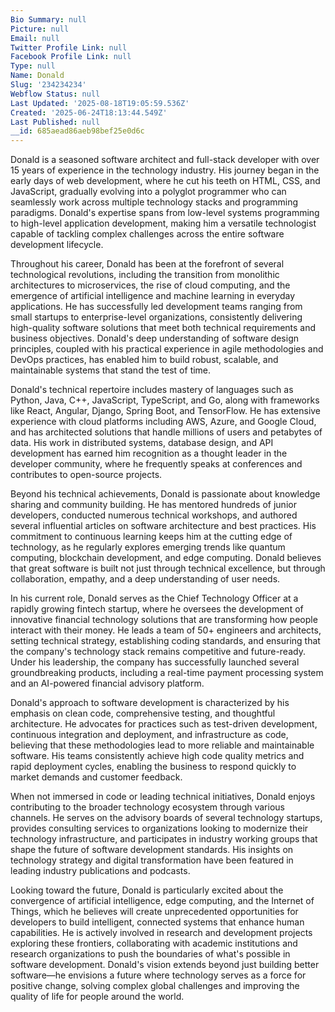 ```yaml
---
Bio Summary: null
Picture: null
Email: null
Twitter Profile Link: null
Facebook Profile Link: null
Type: null
Name: Donald
Slug: '234234234'
Webflow Status: null
Last Updated: '2025-08-18T19:05:59.536Z'
Created: '2025-06-24T18:13:44.549Z'
Last Published: null
__id: 685aead86aeb98bef25e0d6c
---
```

<p>Donald is a seasoned software architect and full-stack developer with over 15 years of experience in the technology industry. His journey began in the early days of web development, where he cut his teeth on HTML, CSS, and JavaScript, gradually evolving into a polyglot programmer who can seamlessly work across multiple technology stacks and programming paradigms. Donald's expertise spans from low-level systems programming to high-level application development, making him a versatile technologist capable of tackling complex challenges across the entire software development lifecycle.</p><p>Throughout his career, Donald has been at the forefront of several technological revolutions, including the transition from monolithic architectures to microservices, the rise of cloud computing, and the emergence of artificial intelligence and machine learning in everyday applications. He has successfully led development teams ranging from small startups to enterprise-level organizations, consistently delivering high-quality software solutions that meet both technical requirements and business objectives. Donald's deep understanding of software design principles, coupled with his practical experience in agile methodologies and DevOps practices, has enabled him to build robust, scalable, and maintainable systems that stand the test of time.</p><p>Donald's technical repertoire includes mastery of languages such as Python, Java, C++, JavaScript, TypeScript, and Go, along with frameworks like React, Angular, Django, Spring Boot, and TensorFlow. He has extensive experience with cloud platforms including AWS, Azure, and Google Cloud, and has architected solutions that handle millions of users and petabytes of data. His work in distributed systems, database design, and API development has earned him recognition as a thought leader in the developer community, where he frequently speaks at conferences and contributes to open-source projects.</p><p>Beyond his technical achievements, Donald is passionate about knowledge sharing and community building. He has mentored hundreds of junior developers, conducted numerous technical workshops, and authored several influential articles on software architecture and best practices. His commitment to continuous learning keeps him at the cutting edge of technology, as he regularly explores emerging trends like quantum computing, blockchain development, and edge computing. Donald believes that great software is built not just through technical excellence, but through collaboration, empathy, and a deep understanding of user needs.</p><p>In his current role, Donald serves as the Chief Technology Officer at a rapidly growing fintech startup, where he oversees the development of innovative financial technology solutions that are transforming how people interact with their money. He leads a team of 50+ engineers and architects, setting technical strategy, establishing coding standards, and ensuring that the company's technology stack remains competitive and future-ready. Under his leadership, the company has successfully launched several groundbreaking products, including a real-time payment processing system and an AI-powered financial advisory platform.</p><p>Donald's approach to software development is characterized by his emphasis on clean code, comprehensive testing, and thoughtful architecture. He advocates for practices such as test-driven development, continuous integration and deployment, and infrastructure as code, believing that these methodologies lead to more reliable and maintainable software. His teams consistently achieve high code quality metrics and rapid deployment cycles, enabling the business to respond quickly to market demands and customer feedback.</p><p>When not immersed in code or leading technical initiatives, Donald enjoys contributing to the broader technology ecosystem through various channels. He serves on the advisory boards of several technology startups, provides consulting services to organizations looking to modernize their technology infrastructure, and participates in industry working groups that shape the future of software development standards. His insights on technology strategy and digital transformation have been featured in leading industry publications and podcasts.</p><p>Looking toward the future, Donald is particularly excited about the convergence of artificial intelligence, edge computing, and the Internet of Things, which he believes will create unprecedented opportunities for developers to build intelligent, connected systems that enhance human capabilities. He is actively involved in research and development projects exploring these frontiers, collaborating with academic institutions and research organizations to push the boundaries of what's possible in software development. Donald's vision extends beyond just building better software—he envisions a future where technology serves as a force for positive change, solving complex global challenges and improving the quality of life for people around the world.</p>

